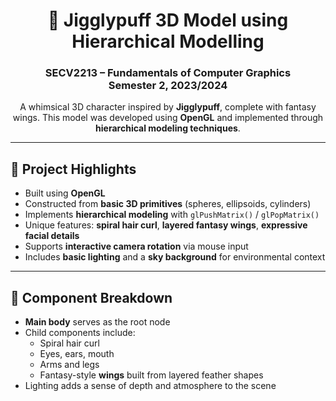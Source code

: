 <h1 align="center">🎨 Jigglypuff 3D Model using Hierarchical Modelling</h1>
<h3 align="center">SECV2213 – Fundamentals of Computer Graphics<br>Semester 2, 2023/2024</h3>

<p align="center">
  A whimsical 3D character inspired by <strong>Jigglypuff</strong>, complete with fantasy wings. This model was developed using <strong>OpenGL</strong> and implemented through <strong>hierarchical modeling techniques</strong>.
</p>

---

## 🌟 Project Highlights

- Built using **OpenGL**
- Constructed from **basic 3D primitives** (spheres, ellipsoids, cylinders)
- Implements **hierarchical modeling** with `glPushMatrix()` / `glPopMatrix()`
- Unique features: **spiral hair curl**, **layered fantasy wings**, **expressive facial details**
- Supports **interactive camera rotation** via mouse input
- Includes **basic lighting** and a **sky background** for environmental context

---

## 🧱 Component Breakdown

- **Main body** serves as the root node
- Child components include:
  - Spiral hair curl
  - Eyes, ears, mouth
  - Arms and legs
  - Fantasy-style **wings** built from layered feather shapes
- Lighting adds a sense of depth and atmosphere to the scene

